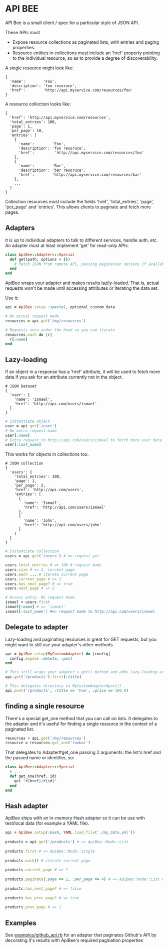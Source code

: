 # API BEE

API Bee is a small client / spec for a particular style of JSON API.

These APIs must

* Expose resource collections as paginated lists, with entries and paging properties.
* Resource entities in collections must include an 'href' property pointing to the individual resource, so as to provide a degree of discoverability.

A single resource might look like:

    {
      'name':        'Foo',
      'description': 'foo resoruce',
      'href':        'http://api.myservice.com/resources/foo'
    }
    
A resource collection looks like:

    {
      'href': 'http://api.myservice.com/resources',
      'total_entries': 100,
      'page': 1,
      'per_page': 10,
      'entries': [
        {
          'name':        'Foo',
          'description': 'foo resoruce',
          'href':         'http://api.myservice.com/resources/foo'
        },
        {
          'name':        'Bar',
          'description': 'bar resoruce',
          'href':        'http://api.myservice.com/resources/bar'
        },
        ...
      ]
    }
    
Collection resources must include the fields 'href', 'total_entries', 'page', 'per_page' and 'entries'. This allows clients to paginate and fetch more pages.

## Adapters

It is up to individual adapters to talk to different services, handle auth, etc. An adapter must at least implement 'get' for read-only APIs.

```ruby
class ApiBee::Adapters::Special
  def get(path, options = {})
    # fetch JSON from remote API, passing pagination options if available
  end
end
```

ApiBee wraps your adapter and makes results lazily-loaded. That is, actual requests won't be made until accessing attributes or iterating the data set.

Use it:

```ruby
api = ApiBee.setup :special, optional_custom_data

# No actual request made
resources = api.get('/my/resources')

# Requests once under the hood so you can iterate
resources.each do |r|
  r[:name]
end
```

## Lazy-loading

If an object in a response has a 'href' attribute, it will be used to fetch more data if you ask for an attribute currently not in the object.

    # JSON Dataset
    {
      'user': {
        'name': 'Ismael',
        'href': 'http://api.com/users/ismael'
      }
    }
    
```ruby
# Instantiate object
user = api.get('/user')
# No extra request made
user[:name]
# Extra request to http://api.com/users/ismael to fetch more user data
user[:last_name]
```
    
This works for objects in collections too.

    # JSON collection
    {
      'users': {
        'total_entries': 100,
        'page': 1,
        'per_page': 2,
        'href': 'http://api.com/users',
        'entries': [
          {
            'name': 'Ismael',
            'href': 'http://api.com/users/ismael'
          },
          {
            'name': 'John',
            'href': 'http://api.com/users/john'
          }
        ]
      }
    }
    
```ruby
# Instantiate collection
users = api.get('/users') # no request yet

users.total_entries # => 100 # request made
users.size # => 2, current page
users.each ... # iterate current page
users.current_page # => 1
users.has_next_page? # => true
users.next_page # => 2

# Access entry. No request made
ismael = users.first
ismael[:name] # => 'ismael'
ismael[:last_name'] #=> request made to http://api.com/users/ismael
```


## Delegate to adapter

Lazy-loading and paginating resources is great for GET requests, but you might want to still use your adapter's other methods.

```ruby
api = ApiBee.setup(MyCustomAdapter) do |config|
  config.expose :delete, :post
end

# This still wraps your adapter's get() method and adds lazy-loading and pagination
api.get('/products').first[:title]

# This delegates directory to MyCustomAdapter#post()
api.post('/products', :title => 'Foo', :price => 100.0)
```

## finding a single resource

There's a special get_one method that you can call on lists. It delegates to the adapter and it's useful for finding a single resource in the context of a paginated list.

```ruby
resources = api.get('/my/resources')
resource = resources.get_one('foobar')
```
    
That delegates to Adapter#get_one passing 2 arguments: the list's href and the passed name or identifier, so:

```ruby
class ApiBee::Adapters::Special
  # ...
  def get_one(href, id)
    get "#{href}/#{id}"
  end
end
``` 
    
## Hash adapter

ApiBee ships with an in-memory Hash adapter so it can be use with test/local data (for example a YAML file).

```ruby
api = ApiBee.setup(:hash, YAML.load_file('./my_data.yml'))
    
products = api.get('/products') # => ApiBee::Node::List
    
products.first # => ApiBee::Node::Single
    
products.each() # iterate current page
    
products.current_page # => 1
    
products.paginate(:page => 2, :per_page => 4) # => ApiBee::Node::List # Next page
    
products.has_next_page? # => false
    
products.has_prev_page? # => true
    
products.prev_page # => 1
``` 

## Examples

See [examples/github_api.rb](https://github.com/ismasan/ApiBee/blob/master/examples/github_api.rb) for an adapter that paginates Github's API by decorating it's results with ApiBee's required pagination properties
